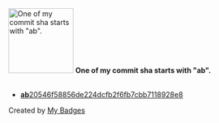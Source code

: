 <img src="https://github.com/my-badges/my-badges/blob/master/src/all-badges/abc-commit/ab-commit.png?raw=true" alt="One of my commit sha starts with &quot;ab&quot;." title="One of my commit sha starts with &quot;ab&quot;." width="128">
<strong>One of my commit sha starts with &quot;ab&quot;.</strong>
<br><br>

- <a href="https://github.com/ben-of-codecraft/ben-of-codecraft/commit/ab20546f58856de224dcfb2f6fb7cbb7118928e8"><strong>ab</strong>20546f58856de224dcfb2f6fb7cbb7118928e8</a>


Created by <a href="https://github.com/my-badges/my-badges">My Badges</a>